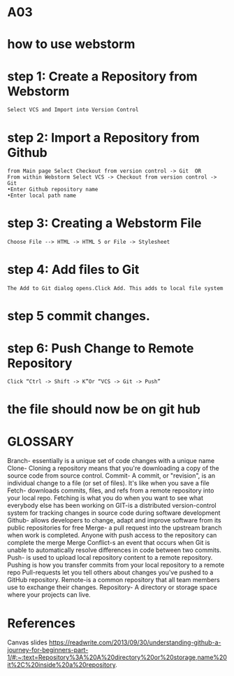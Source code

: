 # A03
# how to use webstorm 
  # step 1: Create a Repository from Webstorm
    Select VCS and Import into Version Control
  # step 2: Import a Repository from Github
    from Main page Select Checkout from version control -> Git  OR
    From within Webstorm Select VCS -> Checkout from version control -> Git
    •Enter Github repository name 
    •Enter local path name
  # step 3: Creating a Webstorm File 
    Choose File --> HTML -> HTML 5 or File -> Stylesheet
  # step 4: Add files to Git
    The Add to Git dialog opens.Click Add. This adds to local file system
  # step 5 commit changes.
  # step 6: Push Change to Remote Repository
    Click “Ctrl -> Shift -> K”Or “VCS -> Git -> Push”
  # the file should now be on git hub
  
   # GLOSSARY 
Branch- essentially is a unique set of code changes with a unique name
Clone- Cloning a repository means that you're downloading a copy of the source code from source control. 
Commit- A commit, or "revision", is an individual change to a file (or set of files). It's like when you save a file
Fetch- downloads commits, files, and refs from a remote repository into your local repo. Fetching is what you do when you want to see what everybody else has been working on
GIT-is a distributed version-control system for tracking changes in source code during software development
Github- allows developers to change, adapt and improve software from its public repositories for free
Merge- a pull request into the upstream branch when work is completed. Anyone with push access to the repository can complete the merge
Merge Conflict-s an event that occurs when Git is unable to automatically resolve differences in code between two commits.
Push- is used to upload local repository content to a remote repository. Pushing is how you transfer commits from your local repository to a remote repo
Pull-requests let you tell others about changes you've pushed to a GitHub repository.
Remote-is a common repository that all team members use to exchange their changes. 
Repository- A directory or storage space where your projects can live.

# References 
  Canvas slides
  https://readwrite.com/2013/09/30/understanding-github-a-journey-for-beginners-part-1/#:~:text=Repository%3A%20A%20directory%20or%20storage,name%20it%2C%20inside%20a%20repository.
  
  
